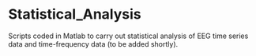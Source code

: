 # Statistical_Analysis
Scripts coded in Matlab to carry out statistical analysis of EEG time series data and time-frequency data (to be added shortly).
